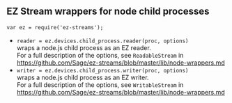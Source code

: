 ## EZ Stream wrappers for node child processes

`var ez = require('ez-streams');`

* `reader = ez.devices.child_process.reader(proc, options)`  
  wraps a node.js child process as an EZ reader.  
  For a full description of the options, see `ReadableStream` in
  https://github.com/Sage/ez-streams/blob/master/lib/node-wrappers.md 
* `writer = ez.devices.child_process.writer(proc, options)`  
  wraps a node.js child process as an EZ writer.  
  For a full description of the options, see `WritableStream` in
  https://github.com/Sage/ez-streams/blob/master/lib/node-wrappers.md 

